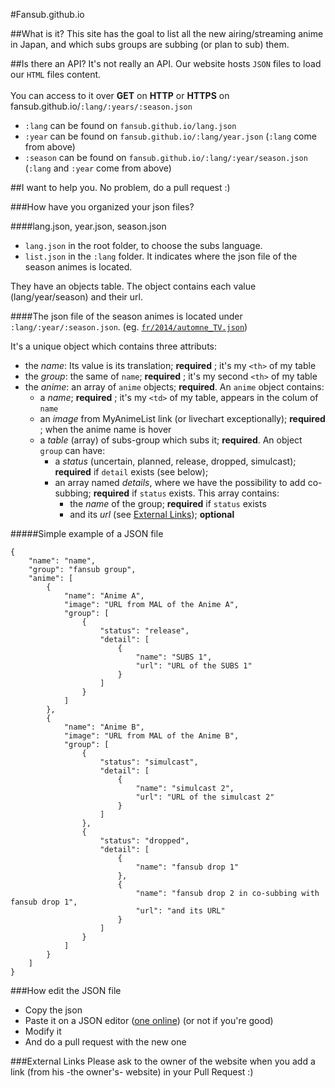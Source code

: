 #Fansub.github.io

##What is it?
This site has the goal to list all the new airing/streaming anime in Japan, and which subs groups are subbing (or plan to sub) them.

##Is there an API?
It's not really an API.
Our website hosts `JSON` files to load our `HTML` files content.
<br><br>
You can access to it over **GET** on **HTTP** or **HTTPS** on fansub.github.io/`:lang/:years/:season.json`
<br>
* `:lang` can be found on `fansub.github.io/lang.json`
* `:year` can be found on `fansub.github.io/:lang/year.json` (`:lang` come from above)
* `:season` can be found on `fansub.github.io/:lang/:year/season.json` (`:lang` and `:year` come from above)

##I want to help you.
No problem, do a pull request :)

###How have you organized your json files?

####lang.json, year.json, season.json
* `lang.json` in the root folder, to choose the subs language.
* `list.json` in the `:lang` folder. It indicates where the json file of the season animes is located.

They have an objects table. The object contains each value (lang/year/season) and their url.

####The json file of the season animes
is located under `:lang/:year/:season.json`. (eg. [`fr/2014/automne_TV.json`](fr/2014/automne_TV.json))

It's a unique object which contains three attributs: 
* the *name*: Its value is its translation; **required** ; it's my `<th>` of my table
* the *group*: the same of `name`; **required** ; it's my second `<th>` of my table
* the *anime*: an array of `anime` objects; **required**. An `anime` object contains:
	* a *name*; **required** ; it's my `<td>` of my table, appears in the colum of `name`
	* an *image* from MyAnimeList link (or livechart exceptionally); **required** ; when the anime name is hover
	* a *table* (array) of subs-group which subs it; **required**. An object `group` can have:
		* a *status* (uncertain, planned, release, dropped, simulcast); **required** if `detail` exists (see below);
		* an array named *details*, where we have the possibility to add co-subbing; **required** if `status` exists. This array contains:
			* the *name* of the group; **required** if `status` exists
			* and its *url* (see [External Links](#external-links)); **optional**

#####Simple example of a JSON file
```
{
    "name": "name",
    "group": "fansub group",
    "anime": [
        {
            "name": "Anime A",
            "image": "URL from MAL of the Anime A",
            "group": [
                {
                    "status": "release",
                    "detail": [
                        {
                            "name": "SUBS 1",
                            "url": "URL of the SUBS 1"
                        }
                    ]
                }
            ]
        },
        {
            "name": "Anime B",
            "image": "URL from MAL of the Anime B",
            "group": [
                {
                    "status": "simulcast",
                    "detail": [
                        {
                            "name": "simulcast 2",
                            "url": "URL of the simulcast 2"
                        }
                    ]
                },
                {
                    "status": "dropped",
                    "detail": [
                        {
                            "name": "fansub drop 1"
                        },
                        {
                            "name": "fansub drop 2 in co-subbing with fansub drop 1",
                            "url": "and its URL"
                        }
                    ]
                }
            ]
        }
    ]
}
```

###How edit the JSON file
* Copy the json
* Paste it on a JSON editor ([one online](https://www.jsoneditoronline.org)) (or not if you're good)
* Modify it
* And do a pull request with the new one

###External Links
Please ask to the owner of the website when you add a link (from his -the owner's- website) in your Pull Request :)
